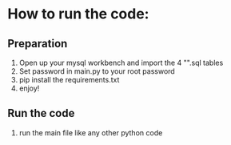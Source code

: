 # How to run the code:

## Preparation
  1. Open up your mysql workbench and import the 4 "".sql tables
  2. Set password in main.py to your root password
  3. pip install the requirements.txt
  4. enjoy!

## Run the code
  1. run the main file like any other python code
